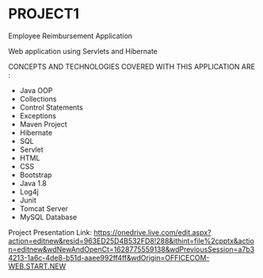 # PROJECT1

Employee Reimbursement Application

Web application using Servlets and Hibernate

CONCEPTS AND TECHNOLOGIES COVERED WITH THIS APPLICATION ARE :
* Java OOP
* Collections
* Control Statements
* Exceptions
* Maven Project
* Hibernate 
* SQL
* Servlet
* HTML
* CSS
* Bootstrap
* Java 1.8
* Log4j
* Junit
* Tomcat Server
* MySQL Database

Project Presentation Link:
https://onedrive.live.com/edit.aspx?action=editnew&resid=963ED25D4B532FD8!288&ithint=file%2cpptx&action=editnew&wdNewAndOpenCt=1628775559138&wdPreviousSession=a7b34213-1a6c-4de8-b51d-aaee992ff4ff&wdOrigin=OFFICECOM-WEB.START.NEW
